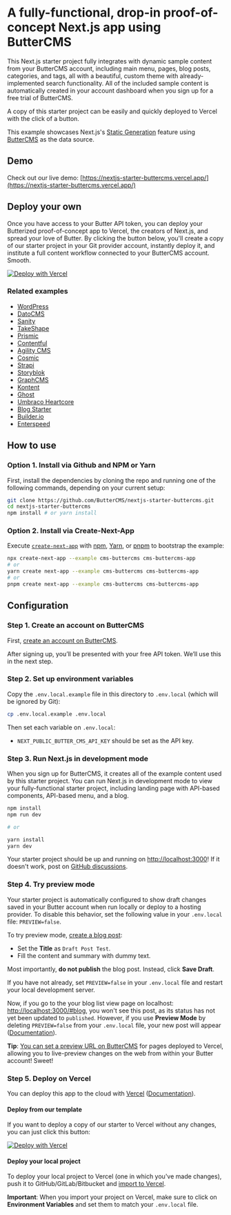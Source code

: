 # A fully-functional, drop-in proof-of-concept Next.js app using ButterCMS

This Next.js starter project fully integrates with dynamic sample content from your ButterCMS account, including main menu, pages, blog posts, categories, and tags, all with a beautiful, custom theme with already-implemented search functionality. All of the included sample content is automatically created in your account dashboard when you sign up for a free trial of ButterCMS.

A copy of this starter project can be easily and quickly deployed to Vercel with the click of a button.

This example showcases Next.js's [Static Generation](https://nextjs.org/docs/basic-features/pages) feature using [ButterCMS](https://buttercms.com/) as the data source.

## Demo

Check out our live demo: [https://nextjs-starter-buttercms.vercel.app/](https://nextjs-starter-buttercms.vercel.app/)

## Deploy your own

Once you have access to your Butter API token, you can deploy your Butterized proof-of-concept app to Vercel, the creators of Next.js, and spread your love of Butter. By clicking the button below, you'll create a copy of our starter project in your Git provider account, instantly deploy it, and institute a full content workflow connected to your ButterCMS account. Smooth.

[![Deploy with Vercel](https://vercel.com/button)](https://vercel.com/new/clone?repository-url=https%3A%2F%2Fgithub.com%2FButterCMS%2Fnextjs-starter-buttercms&env=NEXT_PUBLIC_BUTTER_CMS_API_KEY&envDescription=Your%20ButterCMS%20API%20Token&envLink=https%3A%2F%2Fbuttercms.com%2Fsettings%2F&project-name=nextjs-starter-buttercms&repo-name=nextjs-starter-buttercms&redirect-url=https%3A%2F%2Fbuttercms.com%2Fonboarding%2Fvercel-starter-deploy-callback%2F&production-deploy-hook=Deploy%20Triggered%20from%20ButterCMS&demo-title=ButterCMS%20Next.js%20Starter&demo-description=Fully%20integrated%20with%20your%20ButterCMS%20account&demo-url=https%3A%2F%2Fnextjs-starter-buttercms.vercel.app%2F&demo-image=https://cdn.buttercms.com/r0tGK8xFRti2iRKBJ0eY&repository-name=nextjs-starter-buttercms)

### Related examples

- [WordPress](/examples/cms-wordpress)
- [DatoCMS](/examples/cms-datocms)
- [Sanity](/examples/cms-sanity)
- [TakeShape](/examples/cms-takeshape)
- [Prismic](/examples/cms-prismic)
- [Contentful](/examples/cms-contentful)
- [Agility CMS](/examples/cms-agilitycms)
- [Cosmic](/examples/cms-cosmic)
- [Strapi](/examples/cms-strapi)
- [Storyblok](/examples/cms-storyblok)
- [GraphCMS](/examples/cms-graphcms)
- [Kontent](/examples/cms-kontent)
- [Ghost](/examples/cms-ghost)
- [Umbraco Heartcore](/examples/cms-umbraco-heartcore)
- [Blog Starter](/examples/blog-starter)
- [Builder.io](/examples/cms-builder-io)
- [Enterspeed](/examples/with-enterspeed)

## How to use

### Option 1. Install via Github and NPM or Yarn

First, install the dependencies by cloning the repo and running one of the following commands, depending on your current setup:

```bash
git clone https://github.com/ButterCMS/nextjs-starter-buttercms.git
cd nextjs-starter-buttercms
npm install # or yarn install
```

### Option 2. Install via Create-Next-App

Execute [`create-next-app`](https://github.com/vercel/next.js/tree/canary/packages/create-next-app) with [npm](https://docs.npmjs.com/cli/init), [Yarn](https://yarnpkg.com/lang/en/docs/cli/create/), or [pnpm](https://pnpm.io) to bootstrap the example:

```bash
npx create-next-app --example cms-buttercms cms-buttercms-app
# or
yarn create next-app --example cms-buttercms cms-buttercms-app
# or
pnpm create next-app --example cms-buttercms cms-buttercms-app
```

## Configuration

### Step 1. Create an account on ButterCMS

First, [create an account on ButterCMS](https://buttercms.com/).

After signing up, you’ll be presented with your free API token. We’ll use this in the next step.

### Step 2. Set up environment variables

Copy the `.env.local.example` file in this directory to `.env.local` (which will be ignored by Git):

```bash
cp .env.local.example .env.local
```

Then set each variable on `.env.local`:

- `NEXT_PUBLIC_BUTTER_CMS_API_KEY` should be set as the API key.

### Step 3. Run Next.js in development mode

When you sign up for ButterCMS, it creates all of the example content used by this starter project. You can run Next.js in development mode to view your fully-functional starter project, including landing page with
API-based components, API-based menu, and a blog.

```bash
npm install
npm run dev

# or

yarn install
yarn dev
```

Your starter project should be up and running on [http://localhost:3000](http://localhost:3000)! If it doesn't work, post on [GitHub discussions](https://github.com/vercel/next.js/discussions).

### Step 4. Try preview mode

Your starter project is automatically configured to show draft changes saved in your Butter account when run locally or deploy to a hosting provider. To disable this behavior, set the following value in your `.env.local` file: `PREVIEW=false`.

To try preview mode, [create a blog post](https://buttercms.com/post/):

- Set the **Title** as `Draft Post Test`.
- Fill the content and summary with dummy text.

Most importantly, **do not publish** the blog post. Instead, click **Save Draft**.

If you have not already, set `PREVIEW=false` in your `.env.local` file and restart your local
development server.

Now, if you go to the your blog list view page on localhost: [http://localhost:3000/#blog](http://localhost:3000/#blog), you won't see this post, as its status has not yet been updated to `published`. However, if you use **Preview Mode** by deleting `PREVIEW=false` from your `.env.local` file, your new post will appear ([Documentation](https://nextjs.org/docs/advanced-features/preview-mode)).

**Tip**: [You can set a preview URL on ButterCMS](https://buttercms.com/kb/preview-urls) for pages
deployed to Vercel, allowing you to live-preview changes on the web from within your Butter account! Sweet!

### Step 5. Deploy on Vercel

You can deploy this app to the cloud with [Vercel](https://vercel.com?utm_source=github&utm_medium=readme&utm_campaign=next-example) ([Documentation](https://nextjs.org/docs/deployment)).

#### Deploy from our template

If you want to deploy a copy of our starter to Vercel without any changes, you can just click this button:

[![Deploy with Vercel](https://vercel.com/button)](https://vercel.com/new/clone?repository-url=https%3A%2F%2Fgithub.com%2FButterCMS%2Fnextjs-starter-buttercms&env=NEXT_PUBLIC_BUTTER_CMS_API_KEY&envDescription=Your%20ButterCMS%20API%20Token&envLink=https%3A%2F%2Fbuttercms.com%2Fsettings%2F&project-name=nextjs-starter-buttercms&repo-name=nextjs-starter-buttercms&redirect-url=https%3A%2F%2Fbuttercms.com%2Fonboarding%2Fvercel-starter-deploy-callback%2F&production-deploy-hook=Deploy%20Triggered%20from%20ButterCMS&demo-title=ButterCMS%20Next.js%20Starter&demo-description=Fully%20integrated%20with%20your%20ButterCMS%20account&demo-url=https%3A%2F%2Fnextjs-starter-buttercms.vercel.app%2F&demo-image=https://cdn.buttercms.com/r0tGK8xFRti2iRKBJ0eY&repository-name=nextjs-starter-buttercms)

#### Deploy your local project

To deploy your local project to Vercel (one in which you've made changes), push it to GitHub/GitLab/Bitbucket and [import to Vercel](https://vercel.com/new?utm_source=github&utm_medium=readme&utm_campaign=next-example).

**Important**: When you import your project on Vercel, make sure to click on **Environment Variables** and set them to match your `.env.local` file.
